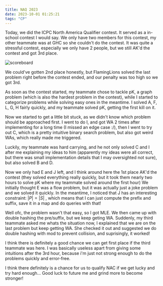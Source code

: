 ```yaml
---
title: NAQ 2023
date: 2023-10-01 01:25:21
tags: "CP"
---
```

Today, we did the ICPC North America Qualifier contest. It served as a in-school contest I would say.
We only have two members for this contest, my other teammate was at GHC so she couldn't do the contest.
It was quite a stressful contest, especially we only have 2 people, but we still AK'd the contest and got 3rd place.

![scoreboard](scoreboard.png)

We could've gotten 2nd place honestly, but FlamingLions solved the last problem right before the contest ended, and our penalty was too high so we got 3rd.

As soon as the contest started, my teammate chose to tackle pK, a graph problem (which is also the hardest problem in the contest), while I started to categorize problems while solving easy ones in the meantime.
I solved A, F, L, G, H fairly quickly, and my teammate solved pK, getting the first kill on it.

Now we started to get a little bit stuck, as we didn't know which problem should be approached first.
I went to do I, and got WA 2 times after implementing for a long time (I missed an edge case :/), then I went to try out C, which is a pretty intuitive binary search problem, but also got weird WAs, which really made me triggered.

Luckily, my teammate was hard carrying, and he not only solved C and I after me explaining my ideas to him (apparently my ideas were all correct, but there was small implementation details that I may oversighted not sure), but also solved B and D.

Now we only had E and J left, and I think around here the 1st place AK'd the contest (they solved everything really quickly, but it took them nearly two hours to solve pK where my teammate solved around the first hour)
We initially thought E was a flow problem, but it was actually just a joke problem and we solved it quickly.
In the meantime, I noticed that J has an interesting constraint: $|P| = |S|$ , which means that I can just compute the prefix and suffix, save it in a map and do queries with that!

Well ofc, the problem wasn't that easy, so I got MLE. We then came up with double hashing the pre/suffix, but we keep geting WA. Suddenly, my third teammate asked me whats the situation now, I explained that we are on the last problem but keep getting WA. She checked it out and suggested we do double hashing with mod to prevent collision, and suprisingly, it worked!

I think there is definitely a good chance we can get first place if the third teammate was here. I was basically useless apart from giving some intuitions after the 3rd hour, because i'm just not strong enough to do the problems quickly and error-free.

I think there definitely is a chance for us to qualify NAC if we get lucky and try hard enough...
Good luck to future me and grind more to become stronger!
